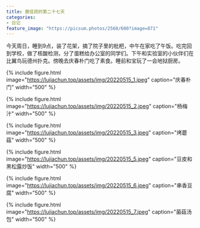 ```yaml
---
title: 鹿佳莼的第二十七天
categories:
- 日记
feature_image: "https://picsum.photos/2560/600?image=871"
---
```



今天周日，睡到9点，装了花架，摘了院子里的枇杷，中午在家吃了午饭。吃完回到学校，做了核酸检测，分了蛋糕给办公室的同学们。下午和实验室的小伙伴们在比翼鸟玩德州扑克。傍晚去庆春朴门吃了素食。睡前和宝玩了一会地狱厨房。

{% include figure.html image="https://lujiachun.top/assets/img/20220515_1.jpeg" caption="庆春朴门" width="500" %}

{% include figure.html image="https://lujiachun.top/assets/img/20220515_2.jpeg" caption="杨梅汁" width="500" %}

{% include figure.html image="https://lujiachun.top/assets/img/20220515_3.jpeg" caption="烤蘑菇" width="500" %}

{% include figure.html image="https://lujiachun.top/assets/img/20220515_5.jpeg" caption="豆皮和黑松露炒饭" width="500" %}

{% include figure.html image="https://lujiachun.top/assets/img/20220515_6.jpeg" caption="串香豆腐" width="500" %}

{% include figure.html image="https://lujiachun.top/assets/img/20220515_7.jpeg" caption="菌菇汤包" width="500" %}